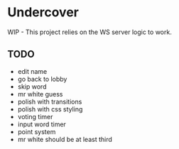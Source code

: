 # Undercover

WIP - This project relies on the WS server logic to work.

## TODO

- edit name
- go back to lobby
- skip word
- mr white guess
- polish with transitions
- polish with css styling
- voting timer
- input word timer
- point system
- mr white should be at least third
